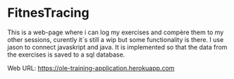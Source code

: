 # FitnesTracing
This is a web-page where i can log my exercises and compère them to my other sessions, curently it´s still a wip but some functionality is there. I use jason to connect javaskript and java. It is implemented so that the data from the exercises is saved to a sql database.

Web URL: https://ole-training-application.herokuapp.com
